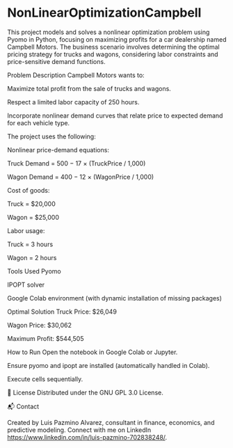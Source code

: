# NonLinearOptimizationCampbell
This project models and solves a nonlinear optimization problem using Pyomo in Python, focusing on maximizing profits for a car dealership named Campbell Motors. The business scenario involves determining the optimal pricing strategy for trucks and wagons, considering labor constraints and price-sensitive demand functions.

Problem Description
Campbell Motors wants to:

Maximize total profit from the sale of trucks and wagons.

Respect a limited labor capacity of 250 hours.

Incorporate nonlinear demand curves that relate price to expected demand for each vehicle type.

The project uses the following:

Nonlinear price-demand equations:

Truck Demand = 500 − 17 × (TruckPrice / 1,000)

Wagon Demand = 400 − 12 × (WagonPrice / 1,000)

Cost of goods:

Truck = $20,000

Wagon = $25,000

Labor usage:

Truck = 3 hours

Wagon = 2 hours

Tools Used
Pyomo

IPOPT solver

Google Colab environment (with dynamic installation of missing packages)

Optimal Solution
Truck Price: $26,049

Wagon Price: $30,062

Maximum Profit: $544,505

How to Run
Open the notebook in Google Colab or Jupyter.

Ensure pyomo and ipopt are installed (automatically handled in Colab).

Execute cells sequentially.

📝 License Distributed under the GNU GPL 3.0 License.

📬 Contact 

Created by Luis Pazmino Alvarez, consultant in finance, economics, and predictive modeling. 
Connect with me on LinkedIn https://www.linkedin.com/in/luis-pazmino-702838248/.

